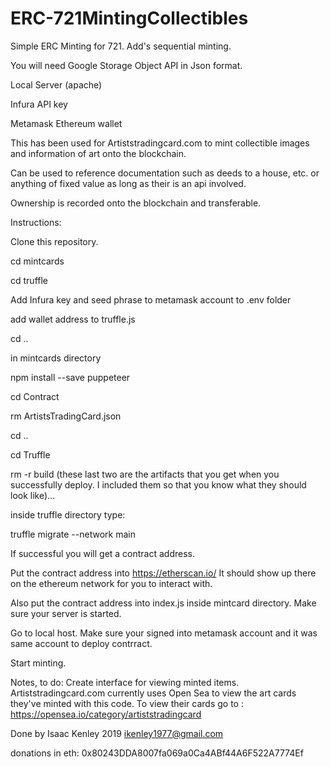 # ERC-721MintingCollectibles

Simple ERC Minting for 721.  Add's sequential minting.

You will need Google Storage Object API in Json format.

Local Server (apache)

Infura API key

Metamask Ethereum wallet

This has been used for Artiststradingcard.com to mint collectible images and information of art onto the blockchain.

Can be used to reference documentation such as deeds to a house, etc. or anything of fixed value as long as their is an api involved.

Ownership is recorded onto the blockchain and transferable.

Instructions:

Clone this repository.

cd mintcards

cd truffle

Add Infura key and seed phrase to metamask account to .env folder

add wallet address to truffle.js

cd ..

in mintcards directory

npm install --save puppeteer

cd Contract

rm ArtistsTradingCard.json

cd ..

cd Truffle

rm -r build     (these last two are the artifacts that you get when you successfully deploy.  I included them so that you know what they should look like)...

inside truffle directory type:

truffle migrate --network main

If successful you will get a contract address.  

Put the contract address into https://etherscan.io/  It should show up there on the ethereum network for you to interact with.

Also put the contract address into index.js inside mintcard directory.  Make sure your server is started.  

Go to local host.  Make sure your signed into metamask account and it was same account to deploy contrract.

Start minting.

Notes, to do:  Create interface for viewing minted items.  Artiststradingcard.com currently uses Open Sea to view the art cards they've minted with this code.  To view their cards go to :  https://opensea.io/category/artiststradingcard

Done by Isaac Kenley 2019 ikenley1977@gmail.com

donations in eth:  0x80243DDA8007fa069a0Ca4ABf44A6F522A7774Ef

